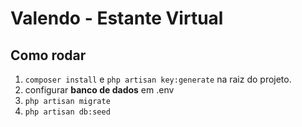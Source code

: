# Valendo - Estante Virtual

## Como rodar

1. `composer install` e `php artisan key:generate` na raiz do projeto.
2. configurar **banco de dados** em .env
3. `php artisan migrate`
4. `php artisan db:seed`
